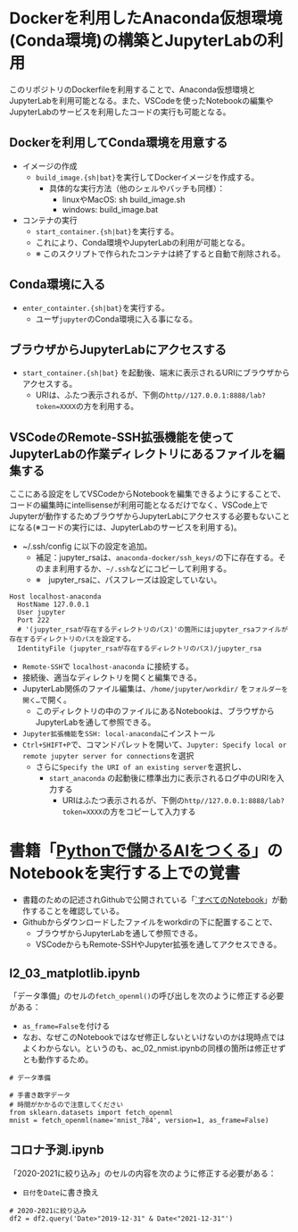 # Dockerを利用したAnaconda仮想環境(Conda環境)の構築とJupyterLabの利用
このリポジトリのDockerfileを利用することで、Anaconda仮想環境とJupyterLabを利用可能となる。また、VSCodeを使ったNotebookの編集やJupyterLabのサービスを利用したコードの実行も可能となる。

## Dockerを利用してConda環境を用意する
- イメージの作成
  - ``build_image.{sh|bat}``を実行してDockerイメージを作成する。
    - 具体的な実行方法（他のシェルやバッチも同様）：
      - linuxやMacOS: sh build_image.sh
      - windows: build_image.bat
- コンテナの実行
  - ``start_container.{sh|bat}``を実行する。
  - これにより、Conda環境やJupyterLabの利用が可能となる。
  - ※ このスクリプトで作られたコンテナは終了すると自動で削除される。

## Conda環境に入る
- ``enter_containter.{sh|bat}``を実行する。
  - ユーザ``jupyter``のConda環境に入る事になる。

## ブラウザからJupyterLabにアクセスする
- ``start_container.{sh|bat}`` を起動後、端末に表示されるURIにブラウザからアクセスする。
  - URIは、ふたつ表示されるが、下側の``http//127.0.0.1:8888/lab?token=XXXX``の方を利用する。

## VSCodeのRemote-SSH拡張機能を使ってJupyterLabの作業ディレクトリにあるファイルを編集する
ここにある設定をしてVSCodeからNotebookを編集できるようにすることで、コードの編集時にintellisenseが利用可能となるだけでなく、VSCode上でJupyterが動作するためブラウザからJupyterLabにアクセスする必要もないことになる(※コードの実行には、JupyterLabのサービスを利用する)。

- ~/.ssh/config に以下の設定を追加。
  -  補足：jupyter_rsaは、``anaconda-docker/ssh_keys/``の下に存在する。そのまま利用するか、``~/.ssh``などにコピーして利用する。
  - ※　jupyter_rsaに、パスフレーズは設定していない。
```
Host localhost-anaconda
  HostName 127.0.0.1
  User jupyter
  Port 222
  # '(jupyter_rsaが存在するディレクトリのパス)'の箇所にはjupyter_rsaファイルが存在するディレクトリのパスを設定する。
  IdentityFile (jupyter_rsaが存在するディレクトリのパス)/jupyter_rsa
```

- ``Remote-SSH``で ``localhost-anaconda`` に接続する。
- 接続後、適当なディレクトリを開くと編集できる。
- JupyterLab関係のファイル編集は、``/home/jupyter/workdir/`` を``フォルダーを開く…``で開く。
  - このディレクトリの中のファイルにあるNotebookは、ブラウザからJupyterLabを通して参照できる。
- ``Jupyter拡張機能``を``SSH: local-anaconda``にインストール
- ``Ctrl+SHIFT+P``で、コマンドパレットを開いて、``Jupyter: Specify local or remote jupyter server for connections``を選択
  - さらに``Specify the URI of an existing server``を選択し、
    - ``start_anaconda`` の起動後に標準出力に表示されるログ中のURIを入力する
      - URIはふたつ表示されるが、下側の``http//127.0.0.1:8888/lab?token=XXXX``の方をコピーして入力する

# 書籍「[Pythonで儲かるAIをつくる](https://amzn.to/3kZpi0V)」のNotebookを実行する上での覚書

- 書籍のための記述されGithubで公開されている「[`すべてのNotebook](https://github.com/makaishi2/profitable_ai_book_info)」が動作することを確認している。
- Githubからダウンロードしたファイルをworkdirの下に配置することで、
  - ブラウザからJupyterLabを通して参照できる。
  - VSCodeからもRemote-SSHやJupyter拡張を通してアクセスできる。
## l2_03_matplotlib.ipynb

「データ準備」のセルの``fetch_openml()``の呼び出しを次のように修正する必要がある：
- ``as_frame=False``を付ける
- なお、なぜこのNotebookではなぜ修正しないといけないのかは現時点ではよくわからない。というのも、ac_02_nmist.ipynbの同様の箇所は修正せずとも動作するため。

```
# データ準備

# 手書き数字データ
# 時間がかかるので注意してください
from sklearn.datasets import fetch_openml
mnist = fetch_openml(name='mnist_784', version=1, as_frame=False)
```

## コロナ予測.ipynb
「2020-2021に絞り込み」のセルの内容を次のように修正する必要がある：
 - ``日付``を``Date``に書き換え
```
# 2020-2021に絞り込み
df2 = df2.query('Date>"2019-12-31" & Date<"2021-12-31"')
```
